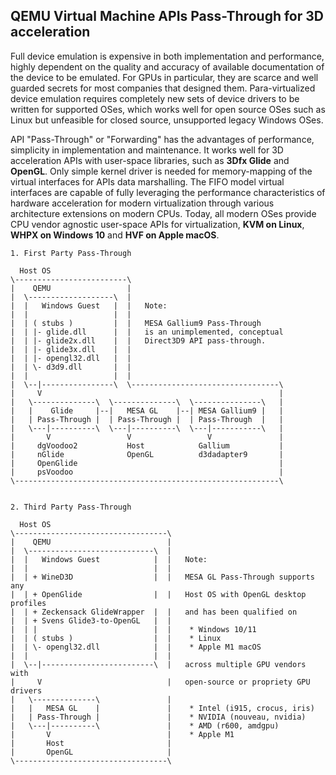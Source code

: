 ## QEMU Virtual Machine APIs Pass-Through for 3D acceleration
Full device emulation is expensive in both implementation and performance, highly dependent on the quality and accuracy of available documentation of the device to be emulated. For GPUs in particular, they are scarce and well guarded secrets for most companies that designed them. Para-virtualized device emulation requires completely new sets of device drivers to be written for supported OSes, which works well for open source OSes such as Linux but unfeasible for closed source, unsupported legacy Windows OSes.

API "Pass-Through" or "Forwarding" has the advantages of performance, simplicity in implementation and maintenance. It works well for 3D acceleration APIs with user-space libraries, such as **3Dfx Glide** and **OpenGL**. Only simple kernel driver is needed for memory-mapping of the virtual interfaces for APIs data marshalling. The FIFO model virtual interfaces are capable of fully leveraging the performance characteristics of hardware acceleration for modern virtualization through various architecture extensions on modern CPUs. Today, all modern OSes provide CPU vendor agnostic user-space APIs for virtualization, **KVM on Linux**, **WHPX on Windows 10** and **HVF on Apple macOS**.
```
1. First Party Pass-Through

  Host OS
\-------------------------\
|    QEMU                 |
|  \-------------------\  |
|  |   Windows Guest   |  |   Note:
|  |                   |  |
|  | ( stubs )         |  |   MESA Gallium9 Pass-Through
|  | |- glide.dll      |  |   is an unimplemented, conceptual
|  | |- glide2x.dll    |  |   Direct3D9 API pass-through.
|  | |- glide3x.dll    |  |
|  | |- opengl32.dll   |  |
|  | \- d3d9.dll       |  |
|  |                   |  |
|  \--|----------------\  \---------------------------------\
|     V                                                     |
|   \--------------\  \--------------\  \---------------\   |
|   |    Glide     |--|   MESA GL    |--| MESA Gallium9 |   |
|   | Pass-Through |  | Pass-Through |  | Pass-Through  |   |
|   \---|----------\  \---|----------\  \---|-----------\   |
|       V                 V                 V               |
|     dgVoodoo2           Host            Gallium           |
|     nGlide              OpenGL          d3dadapter9       |
|     OpenGlide                                             |
|     psVoodoo                                              |
\-----------------------------------------------------------\


2. Third Party Pass-Through

  Host OS
\----------------------------------\
|    QEMU                          |
|  \----------------------------\  |
|  |   Windows Guest            |  |   Note:
|  |                            |  |
|  | + WineD3D                  |  |   MESA GL Pass-Through supports any
|  | + OpenGlide                |  |   Host OS with OpenGL desktop profiles
|  | + Zeckensack GlideWrapper  |  |   and has been qualified on
|  | + Svens Glide3-to-OpenGL   |  |
|  | |                          |  |    * Windows 10/11
|  | ( stubs )                  |  |    * Linux
|  | \- opengl32.dll            |  |    * Apple M1 macOS
|  |                            |  |
|  \--|-------------------------\  |   across multiple GPU vendors with
|     V                            |   open-source or propriety GPU drivers
|   \--------------\               |
|   |   MESA GL    |               |    * Intel (i915, crocus, iris)
|   | Pass-Through |               |    * NVIDIA (nouveau, nvidia)
|   \---|----------\               |    * AMD (r600, amdgpu)
|       V                          |    * Apple M1
|       Host                       |
|       OpenGL                     |
\----------------------------------\
```
